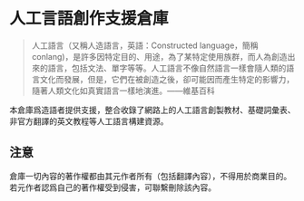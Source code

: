 # 人工言語創作支援倉庫

>人工語言（又稱人造語言，英語：Constructed language，簡稱conlang)，是許多因特定目的、用途，為了某特定使用族群，而人為創造出來的語言，包括文法、單字等等。人工語言不像自然語言一樣會隨人類的語言文化而發展，但是，它們在被創造之後，卻可能因而產生特定的影響力，隨著人類文化如真實語言一樣地演進。——維基百科

本倉庫爲造語者提供支援，整合收錄了網路上的人工語言創製教材、基礎詞彙表、非官方翻譯的英文教程等人工語言構建資源。
## 注意

倉庫一切內容的著作權都由其元作者所有（包括翻譯內容），不得用於商業目的。若元作者認爲自己的著作權受到侵害，可聯繫刪除該內容。

